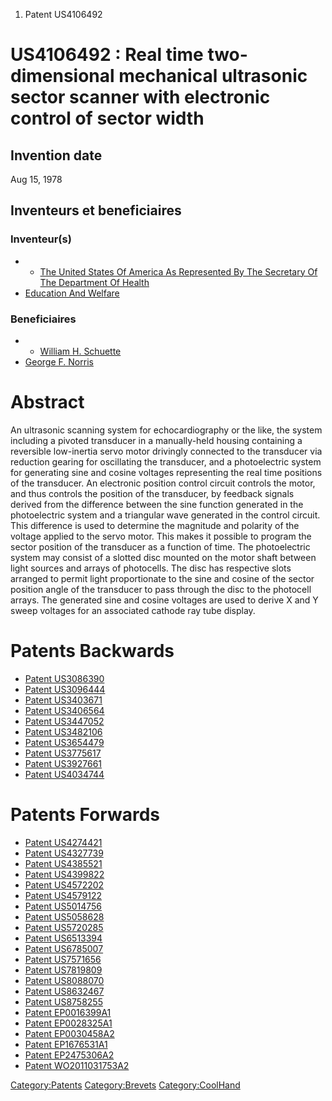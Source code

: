 1.  Patent US4106492

US4106492 : Real time two-dimensional mechanical ultrasonic sector scanner with electronic control of sector width
==================================================================================================================

Invention date
--------------

Aug 15, 1978

Inventeurs et beneficiaires
---------------------------

### Inventeur(s)

-   -   [The United States Of America As Represented By The Secretary Of
        The Department Of
        Health](The_United_States_Of_America_As_Represented_By_The_Secretary_Of_The_Department_Of_Health "wikilink")
-   [Education And Welfare](Education_And_Welfare "wikilink")

### Beneficiaires

-   -   [William H. Schuette](William_H._Schuette "wikilink")
-   [George F. Norris](George_F._Norris "wikilink")

Abstract
========

An ultrasonic scanning system for echocardiography or the like, the
system including a pivoted transducer in a manually-held housing
containing a reversible low-inertia servo motor drivingly connected to
the transducer via reduction gearing for oscillating the transducer, and
a photoelectric system for generating sine and cosine voltages
representing the real time positions of the transducer. An electronic
position control circuit controls the motor, and thus controls the
position of the transducer, by feedback signals derived from the
difference between the sine function generated in the photoelectric
system and a triangular wave generated in the control circuit. This
difference is used to determine the magnitude and polarity of the
voltage applied to the servo motor. This makes it possible to program
the sector position of the transducer as a function of time. The
photoelectric system may consist of a slotted disc mounted on the motor
shaft between light sources and arrays of photocells. The disc has
respective slots arranged to permit light proportionate to the sine and
cosine of the sector position angle of the transducer to pass through
the disc to the photocell arrays. The generated sine and cosine voltages
are used to derive X and Y sweep voltages for an associated cathode ray
tube display.

Patents Backwards
=================

-   [Patent US3086390](Patent_US3086390 "wikilink")
-   [Patent US3096444](Patent_US3096444 "wikilink")
-   [Patent US3403671](Patent_US3403671 "wikilink")
-   [Patent US3406564](Patent_US3406564 "wikilink")
-   [Patent US3447052](Patent_US3447052 "wikilink")
-   [Patent US3482106](Patent_US3482106 "wikilink")
-   [Patent US3654479](Patent_US3654479 "wikilink")
-   [Patent US3775617](Patent_US3775617 "wikilink")
-   [Patent US3927661](Patent_US3927661 "wikilink")
-   [Patent US4034744](Patent_US4034744 "wikilink")

Patents Forwards
================

-   [Patent US4274421](Patent_US4274421 "wikilink")
-   [Patent US4327739](Patent_US4327739 "wikilink")
-   [Patent US4385521](Patent_US4385521 "wikilink")
-   [Patent US4399822](Patent_US4399822 "wikilink")
-   [Patent US4572202](Patent_US4572202 "wikilink")
-   [Patent US4579122](Patent_US4579122 "wikilink")
-   [Patent US5014756](Patent_US5014756 "wikilink")
-   [Patent US5058628](Patent_US5058628 "wikilink")
-   [Patent US5720285](Patent_US5720285 "wikilink")
-   [Patent US6513394](Patent_US6513394 "wikilink")
-   [Patent US6785007](Patent_US6785007 "wikilink")
-   [Patent US7571656](Patent_US7571656 "wikilink")
-   [Patent US7819809](Patent_US7819809 "wikilink")
-   [Patent US8088070](Patent_US8088070 "wikilink")
-   [Patent US8632467](Patent_US8632467 "wikilink")
-   [Patent US8758255](Patent_US8758255 "wikilink")
-   [Patent EP0016399A1](Patent_EP0016399A1 "wikilink")
-   [Patent EP0028325A1](Patent_EP0028325A1 "wikilink")
-   [Patent EP0030458A2](Patent_EP0030458A2 "wikilink")
-   [Patent EP1676531A1](Patent_EP1676531A1 "wikilink")
-   [Patent EP2475306A2](Patent_EP2475306A2 "wikilink")
-   [Patent WO2011031753A2](Patent_WO2011031753A2 "wikilink")

<Category:Patents> <Category:Brevets> <Category:CoolHand>

